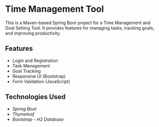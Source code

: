 # Time Management Tool

This is a Maven-based Spring Boot project for a Time Management and Goal Setting Tool. It provides features for managing tasks, tracking goals, and improving productivity.


## Features
- Login and Registration
- Task Management
- Goal Tracking
- Responsive UI (Bootstrap)
- Form Validation (JavaScript)

## Technologies Used
- *Spring Boot*
- *Thymeleaf*
- *Bootstrap*
- *H2 Database*
